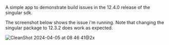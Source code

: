 A simple app to demonstrate build issues in the 12.4.0 release of the singular sdk.

The screenshot below shows the issue i'm running. Note that changing the singular package to 12.3.2 does work as expected.


![CleanShot 2024-04-05 at 08 46 41@2x](https://github.com/NormDoximity/singulartest/assets/24880888/bb821f77-d36e-49e3-8b3a-46a5a5762343)
